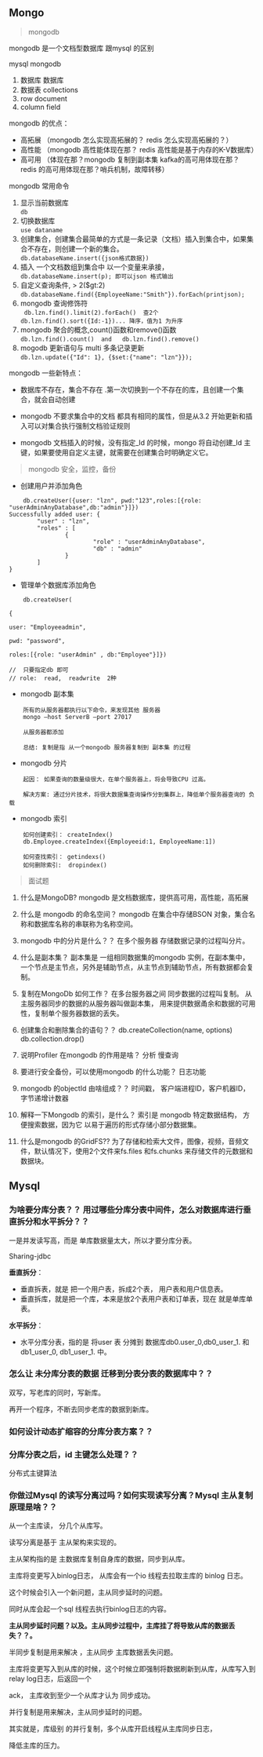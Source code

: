 ## Mongo

> mongodb



mongodb 是一个文档型数据库
跟mysql 的区别

 mysql           mongodb
1. 数据库         数据库
2. 数据表         collections
3. row            document
4. column         field

mongodb 的优点：
- 高拓展    （mongodb 怎么实现高拓展的？  redis 怎么实现高拓展的？）
- 高性能    （mongodb 高性能体现在那？ redis 高性能是基于内存的K-V数据库）
- 高可用   （体现在那？mongodb 复制到副本集  kafka的高可用体现在那？  redis 的高可用体现在那？哨兵机制，故障转移）

mongodb 常用命令
1. 显示当前数据库<br>
    ``` db ``` <br>
2. 切换数据库 <br>
 ``` use dataname ```<br>
3. 创建集合，创建集合最简单的方式是一条记录（文档）插入到集合中，如果集合不存在，则创建一个新的集合。 <br>
``` db.databaseName.insert({json格式数据}) ``` <br>
4. 插入 一个文档数组到集合中
以一个变量来承接，<br>
``` db.databaseName.insert(p); 即可以json 格式输出 ```<br>
5. 自定义查询条件,  > 2($gt:2) <br>
``` db.databaseName.find({EmployeeName:"Smith"}).forEach(printjson); ```<br>
6. mongodb 查询修饰符 <br>
``` db.lzn.find().limit(2).forEach()  查2个  db.lzn.find().sort({Id:-1})... 降序，值为1 为升序```    <br>
7. mongodb 聚合的概念,count()函数和remove()函数<br>
``` db.lzn.find().count()  and   db.lzn.find().remove() ``` <br>
8. mogodb 更新语句与 multi 多条记录更新<br>
``` db.lzn.update({"Id": 1}, {$set:{"name": "lzn"}}); ``` <br>


mongodb 一些新特点：
- 数据库不存在，集合不存在 .第一次切换到一个不存在的库，且创建一个集合，就会自动创建

- mongodb 不要求集合中的文档 都具有相同的属性，但是从3.2 开始更新和插入可以对集合执行强制文档验证规则
-  mongodb 文档插入的时候，没有指定_Id 的时候，mongo 将自动创建_Id 主键，如果要使用自定义主键，就需要在创建集合时明确定义它。



> mongodb 安全，监控，备份

- 创建用户并添加角色
```
    db.createUser({user: "lzn", pwd:"123",roles:[{role: "userAdminAnyDatabase",db:"admin"}]})
Successfully added user: {
        "user" : "lzn",
        "roles" : [
                {
                        "role" : "userAdminAnyDatabase",
                        "db" : "admin"
                }
        ]
}

```

- 管理单个数据库添加角色
```
    db.createUser(

{

user: "Employeeadmin",

pwd: "password",

roles:[{role: "userAdmin" , db:"Employee"}]})

//  只要指定db 即可
// role:  read,  readwrite  2种
```


- mongodb 副本集
```
    所有的从服务器都执行以下命令，来发现其他 服务器
    mongo –host ServerB –port 27017

    从服务器都添加

    总结: 复制是指 从一个mongodb 服务器复制到 副本集 的过程
```

- mongodb 分片
```
    起因： 如果查询的数量级很大，在单个服务器上，将会导致CPU 过高。

    解决方案: 通过分片技术，将很大数据集查询操作分到集群上，降低单个服务器查询的 负载
```

- mongodb 索引
```
    如何创建索引： createIndex()
    db.Employee.createIndex({Employeeid:1, EmployeeName:1])

    如何查找索引： getindexs()
    如何删除索引:  dropindex()
```

> 面试题
1. 什么是MongoDB?
mongodb 是文档数据库，提供高可用，高性能，高拓展

2. 什么是 mongodb 的命名空间？
mongodb 在集合中存储BSON 对象，集合名称和数据库名称的串联称为名称空间。

3. mongodb 中的分片是什么？？
在多个服务器 存储数据记录的过程叫分片。

4. 什么是副本集？
副本集是 一组相同数据集的mongodb 实例，在副本集中，一个节点是主节点，另外是辅助节点，从主节点到辅助节点，所有数据都会复制。

5. 复制在MongoDb 如何工作？
在多台服务器之间  同步数据的过程叫复制。     从主服务器同步的数据的从服务器叫做副本集， 用来提供数据甬余和数据的可用性，复制单个服务器数据的丢失。


6. 创建集合和删除集合的语句？？
    db.createCollection(name, options)
    db.collection.drop()

7. 说明Profiler 在mongodb 的作用是啥？
分析 慢查询

8. 要进行安全备份，可以使用mongodb 的什么功能？
日志功能

9. mongodb 的objectId 由啥组成？？
时间戳， 客户端进程ID，客户机器ID，字节递增计数器

10. 解释一下Mongodb 的索引，是什么？
索引是 mongodb 特定数据结构， 方便搜索数据，因为它 以易于遍历的形式存储小部分数据集。

11. 什么是mongodb 的GridFS??
为了存储和检索大文件，图像，视频，音频文件，默认情况下，使用2个文件来fs.files 和fs.chunks 来存储文件的元数据和数据块。





## Mysql

### 为啥要分库分表？？ 用过哪些分库分表中间件，怎么对数据库进行垂直拆分和水平拆分？？

一是并发读写高，而是 单库数据量太大，所以才要分库分表。

Sharing-jdbc

**垂直拆分**：

- 垂直拆表，就是 把一个用户表，拆成2个表， 用户表和用户信息表。
- 垂直拆库，就是把一个库，本来是放2个表用户表和订单表，现在 就是单库单表。

**水平拆分**：

- 水平分库分表，指的是 将user 表 分摊到 数据库db0.user_0,db0_user_1. 和 db1_user_0, db1_user_1.  中。

### 怎么让 未分库分表的数据 迁移到分表分表的数据库中？？

双写，写老库的同时，写新库。

再开一个程序，不断去同步老库的数据到新库。

### 如何设计动态扩缩容的分库分表方案？？



### 分库分表之后，id 主键怎么处理？？

分布式主键算法

### 你做过Mysql 的读写分离过吗？如何实现读写分离？Mysql 主从复制原理是啥？？ 

从一个主库读， 分几个从库写。

读写分离是基于 主从架构来实现的。

主从架构指的是 主数据库复制自身库的数据，同步到从库。

主库将变更写入binlog日志， 从库会有一个io 线程去拉取主库的 binlog 日志。

这个时候会引入一个新问题，主从同步延时的问题。

同时从库会起一个sql 线程去执行binlog日志的内容。



**主从同步延时问题？以及。主从同步过程中，主库挂了将导致从库的数据丢失？？。**

半同步复制是用来解决 ，主从同步 主库数据丢失问题。

主库将变更写入到从库的时候，这个时候立即强制将数据刷新到从库，从库写入到relay log日志，后返回一个

ack， 主库收到至少一个从库才认为 同步成功。



并行复制是用来解决，主从同步延时的问题。

其实就是，库级别 的并行复制，多个从库开启线程从主库同步日志，

降低主库的压力。







